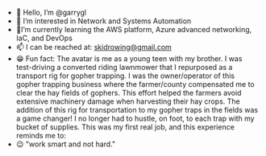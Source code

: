 - 👋 Hello, I’m @garrygl
- 👀 I’m interested in Network and Systems Automation 
- 🎒I’m currently learning the AWS platform, Azure advanced networking, IaC, and DevOps 
- 📫 I can be reached at: skidrowing@gmail.com
- 😁 Fun fact: The avatar is me as a young teen with my brother. I was test-driving a converted riding lawnmower that I repurposed as a transport rig for gopher trapping. I was the owner/operator of this gopher trapping business where the farmer/county compensated me to clear the hay fields of gophers. This effort helped the farmers avoid extensive machinery damage when harvesting their hay crops. The addition of this rig for transportation to my gopher traps in the fields was a game changer! I no longer had to hustle, on foot, to each trap with my bucket of supplies. This was my first real job, and this experience reminds me to:
- 😉 "work smart and not hard."

<!---
garrygl/garrygl is a ✨ special ✨ repository because its `README.md` (this file) appears on your GitHub profile.
You can click the Preview link to take a look at your changes.
--->
